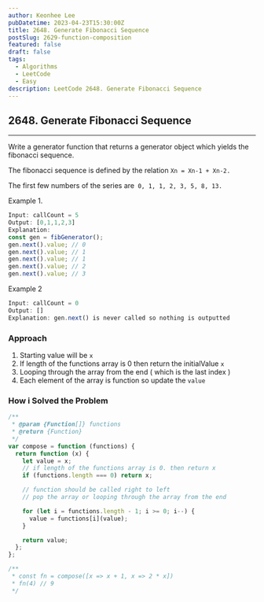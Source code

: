 ```yaml
---
author: Keonhee Lee
pubDatetime: 2023-04-23T15:30:00Z
title: 2648. Generate Fibonacci Sequence
postSlug: 2629-function-composition
featured: false
draft: false
tags:
  - Algorithms
  - LeetCode
  - Easy
description: LeetCode 2648. Generate Fibonacci Sequence
---
```


## 2648. Generate Fibonacci Sequence

---

Write a generator function that returns a generator object which yields the fibonacci sequence.

The fibonacci sequence is defined by the relation `Xn = Xn-1 + Xn-2.`

The first few numbers of the series are` 0, 1, 1, 2, 3, 5, 8, 13.`

Example 1.

```js
Input: callCount = 5
Output: [0,1,1,2,3]
Explanation:
const gen = fibGenerator();
gen.next().value; // 0
gen.next().value; // 1
gen.next().value; // 1
gen.next().value; // 2
gen.next().value; // 3
```

Example 2

```js
Input: callCount = 0
Output: []
Explanation: gen.next() is never called so nothing is outputted
```

### Approach

1. Starting value will be `x`
2. If length of the functions array is 0 then return the initialValue `x`
3. Looping through the array from the end ( which is the last index )
4. Each element of the array is function so update the `value`

### How i Solved the Problem

```js
/**
 * @param {Function[]} functions
 * @return {Function}
 */
var compose = function (functions) {
  return function (x) {
    let value = x;
    // if length of the functions array is 0. then return x
    if (functions.length === 0) return x;

    // function should be called right to left
    // pop the array or looping through the array from the end

    for (let i = functions.length - 1; i >= 0; i--) {
      value = functions[i](value);
    }

    return value;
  };
};

/**
 * const fn = compose([x => x + 1, x => 2 * x])
 * fn(4) // 9
 */
```
